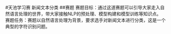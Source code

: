 #天池学习赛
新闻文本分类
##赛题
赛题目标：通过这道赛题可以引导大家走入自然语言处理的世界，带大家接触NLP的预处理、模型构建和模型训练等知识点。
赛题任务：赛题以自然语言处理为背景，要求选手对新闻文本进行分类，这是一个典型的字符识别问题。
